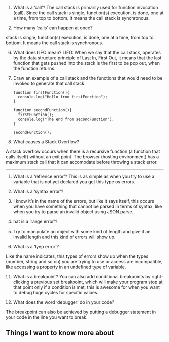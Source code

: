 1.  What is a ‘call’?
The call stack is primarily used for function invocation (call). Since the call stack is single, function(s) execution, is done, one at a time, from top to bottom. It means the call stack is synchronous.


4.  How many ‘calls’ can happen at once?

stack is single, function(s) execution, is done, one at a time, from top to bottom. It means the call stack is synchronous.

6.  What does LIFO mean?
LIFO: When we say that the call stack, operates by the data structure principle of Last In, First Out, it means that the last function that gets pushed into the stack is the first to be pop out, when the function returns.



8.  Draw an example of a call stack and the functions that would need to be invoked to generate that call stack.

        function firstFunction(){
          console.log("Hello from firstFunction");
        }

        function secondFunction(){
          firstFunction();
          console.log("The end from secondFunction");
        }

        secondFunction();

10.  What causes a Stack Overflow?

A stack overflow occurs when there is a recursive function (a function that calls itself) without an exit point. The browser (hosting environment) has a maximum stack call that it can accomodate before throwing a stack error.



<hr>

1.  What is a ‘refrence error’?
This is as simple as when you try to use a variable that is not yet declared you get this type os errors.

3.  What is a ‘syntax error’?
4.  I know it’s in the name of the errors, but like it says itself, this occurs when you have something that cannot be parsed in terms of syntax, like when you try to parse an invalid object using JSON.parse.

6.  hat is a ‘range error’?
7.  Try to manipulate an object with some kind of length and give it an invalid length and this kind of errors will show up.

9.  What is a ‘tyep error’?

Like the name indicates, this types of errors show up when the types (number, string and so on) you are trying to use or access are incompatible, like accessing a property in an undefined type of variable.


11.  What is a breakpoint?
 You can also add conditional breakpoints by right-clicking a previous set breakpoint, which will make your program stop at that point only if a condition is met, this is awesome for when you want to debug huge cycles for specific values. 


14.  What does the word ‘debugger’ do in your code?

The breakpoint can also be achieved by putting a debugger statement in your code in the line you want to break.


## Things I want to know more about

